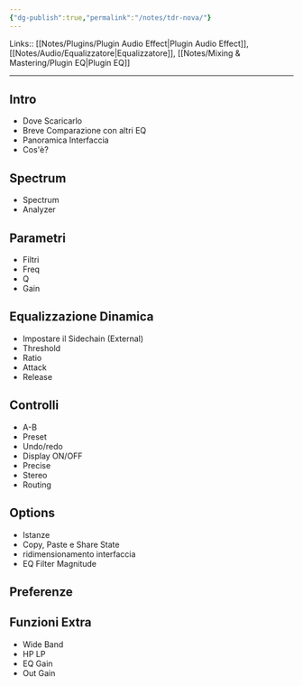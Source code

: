 ```yaml
---
{"dg-publish":true,"permalink":"/notes/tdr-nova/"}
---
```


Links:: [[Notes/Plugins/Plugin Audio Effect\|Plugin Audio Effect]], [[Notes/Audio/Equalizzatore\|Equalizzatore]], [[Notes/Mixing & Mastering/Plugin EQ\|Plugin EQ]]

---
## Intro

- Dove Scaricarlo
- Breve Comparazione con altri EQ
- Panoramica Interfaccia
- Cos'è?

## Spectrum

- Spectrum
- Analyzer

## Parametri

- Filtri
- Freq
- Q
- Gain

## Equalizzazione Dinamica

- Impostare il Sidechain (External)
- Threshold
- Ratio
- Attack
- Release

## Controlli

- A-B
- Preset
- Undo/redo
- Display ON/OFF
- Precise
- Stereo
- Routing

## Options

- Istanze
- Copy, Paste e Share State
- ridimensionamento interfaccia
- EQ Filter Magnitude

## Preferenze

## Funzioni Extra

- Wide Band
- HP LP
- EQ Gain
- Out Gain